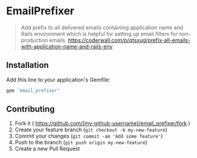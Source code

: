 # EmailPrefixer
> Add prefix to all delivered emails containing application name
> and Rails environment which is helpful for setting up email
> filters for non-production emails.
https://coderwall.com/p/qtsxug/prefix-all-emails-with-application-name-and-rails-env

## Installation

Add this line to your application's Gemfile:

```ruby
gem 'email_prefixer'
```

## Contributing

1. Fork it ( https://github.com/[my-github-username]/email_prefixer/fork )
2. Create your feature branch (`git checkout -b my-new-feature`)
3. Commit your changes (`git commit -am 'Add some feature'`)
4. Push to the branch (`git push origin my-new-feature`)
5. Create a new Pull Request
